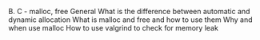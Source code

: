 B. C - malloc, free
General
What is the difference between automatic and dynamic allocation
What is malloc and free and how to use them
Why and when use malloc
How to use valgrind to check for memory leak
